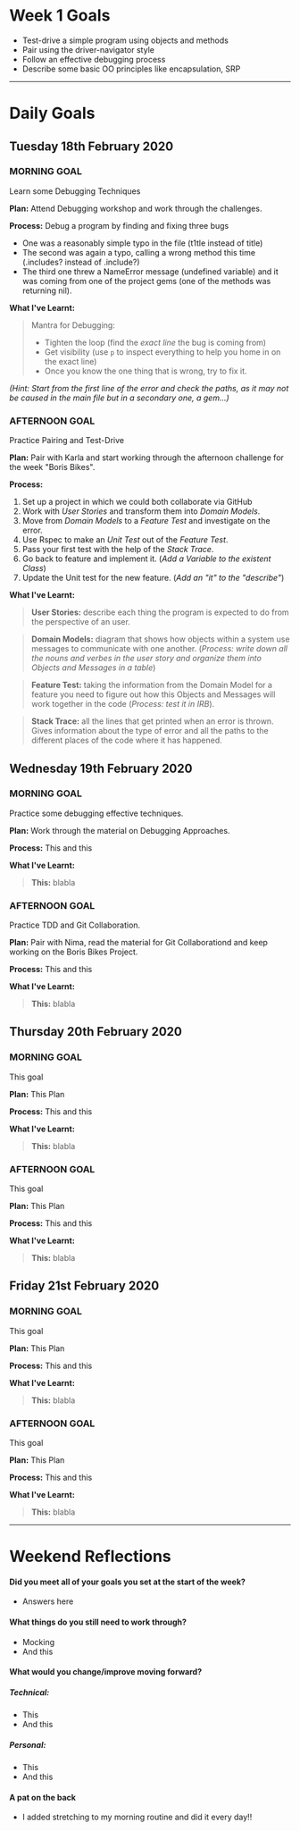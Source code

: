 # Week 1 Goals
* Test-drive a simple program using objects and methods
* Pair using the driver-navigator style
* Follow an effective debugging process
* Describe some basic OO principles like encapsulation, SRP

***

# Daily Goals

## Tuesday 18th February 2020
### MORNING GOAL
Learn some Debugging Techniques

**Plan:** 
Attend Debugging workshop and work through the challenges.

**Process:**
Debug a program by finding and fixing three bugs
- One was a reasonably simple typo in the file (t1tle instead of title)
- The second was again a typo, calling a wrong method this time (.includes? instead of .include?) 
- The third one threw a NameError message (undefined variable) and it was coming from one of the project gems (one of the methods was returning nil).

**What I've Learnt:**
>Mantra for Debugging: 
>- Tighten the loop (find the _exact line_ the bug is coming from)
>- Get visibility (use `p` to inspect everything to help you home in on the exact line)
>- Once you know the one thing that is wrong, try to fix it.

_(Hint: Start from the first line of the error and check the paths, as it may not be caused in the main file but in a secondary one, a gem...)_

### AFTERNOON GOAL
Practice Pairing and Test-Drive

**Plan:** 
Pair with Karla and start working through the afternoon challenge for the week "Boris Bikes".

**Process:**
1. Set up a project in which we could both collaborate via GitHub
2. Work with _User Stories_ and transform them into _Domain Models_.
3. Move from _Domain Models_ to a _Feature Test_ and investigate on the error.
4. Use Rspec to make an _Unit Test_ out of the _Feature Test_.
5. Pass your first test with the help of the _Stack Trace_.
6. Go back to feature and implement it. (_Add a Variable to the existent Class_)
7. Update the Unit test for the new feature. (_Add an "it" to the "describe"_)

**What I've Learnt:**
>**User Stories:** describe each thing the program is expected to do from the perspective of an user. 

>**Domain Models:** diagram that shows how objects within a system use messages to communicate with one another. (_Process: write down all the nouns and verbes in the user story and organize them into Objects and Messages in a table_)

>**Feature Test:** taking the information from the Domain Model for a feature you need to figure out how this Objects and Messages will work together in the code (_Process: test it in IRB_).

>**Stack Trace:** all the lines that get printed when an error is thrown. Gives information about the type of error and all the paths to the different places of the code where it has happened.


## Wednesday 19th February 2020
### MORNING GOAL
Practice some debugging effective techniques.

**Plan:**
Work through the material on Debugging Approaches.

**Process:**
This and this

**What I've Learnt:**
>**This:** blabla


### AFTERNOON GOAL
Practice TDD and Git Collaboration.

**Plan:**
Pair with Nima, read the material for Git Collaborationd and keep working on the Boris Bikes Project.

**Process:**
This and this

**What I've Learnt:**
>**This:** blabla


## Thursday 20th February 2020
### MORNING GOAL
This goal

**Plan:**
This Plan

**Process:**
This and this

**What I've Learnt:**
>**This:** blabla


### AFTERNOON GOAL
This goal

**Plan:**
This Plan

**Process:**
This and this

**What I've Learnt:**
>**This:** blabla


## Friday 21st February 2020
### MORNING GOAL
This goal

**Plan:**
This Plan

**Process:**
This and this

**What I've Learnt:**
>**This:** blabla


### AFTERNOON GOAL
This goal

**Plan:**
This Plan

**Process:**
This and this

**What I've Learnt:**
>**This:** blabla

***

# Weekend Reflections

#### Did you meet all of your goals you set at the start of the week?
* Answers here

#### What things do you still need to work through?
* Mocking
* And this

#### What would you change/improve moving forward?
##### Technical: 
* This
* And this
##### Personal:
* This
* And this

#### A pat on the back
* I added stretching to my morning routine and did it every day!!

